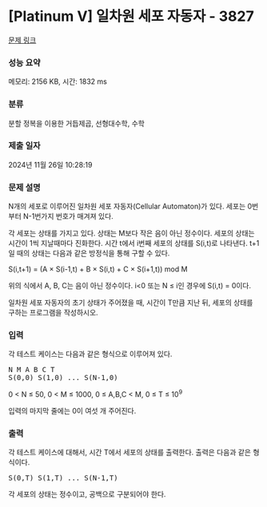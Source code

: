# [Platinum V] 일차원 세포 자동자 - 3827 

[문제 링크](https://www.acmicpc.net/problem/3827) 

### 성능 요약

메모리: 2156 KB, 시간: 1832 ms

### 분류

분할 정복을 이용한 거듭제곱, 선형대수학, 수학

### 제출 일자

2024년 11월 26일 10:28:19

### 문제 설명

<p>N개의 세포로 이루어진 일차원 세포 자동자(Cellular Automaton)가 있다. 세포는 0번부터 N-1번가지 번호가 매겨져 있다.</p>

<p>각 세포는 상태를 가지고 있다. 상태는 M보다 작은 음이 아닌 정수이다. 세포의 상태는 시간이 1씩 지날때마다 진화한다. 시간 t에서 i번째 세포의 상태를 S(i,t)로 나타낸다. t+1일 때의 상태는 다음과 같은 방정식을 통해 구할 수 있다.</p>

<p>S(i,t+1) = (A × S(i-1,t) + B × S(i,t) + C × S(i+1,t)) mod M</p>

<p>위의 식에서 A, B, C는 음이 아닌 정수이다. i<0 또는 N ≤ i인 경우에 S(i,t) = 0이다.</p>

<p>일차원 세포 자동자의 초기 상태가 주어졌을 때, 시간이 T만큼 지난 뒤, 세포의 상태를 구하는 프로그램을 작성하시오.</p>

### 입력 

 <p>각 테스트 케이스는 다음과 같은 형식으로 이루어져 있다.</p>

<pre>N M A B C T
S(0,0) S(1,0) ... S(N-1,0)</pre>

<p>0 < N ≤ 50, 0 < M ≤ 1000, 0 ≤ A,B,C < M, 0 ≤ T ≤ 10<sup>9</sup></p>

<p>입력의 마지막 줄에는 0이 여섯 개 주어진다.</p>

### 출력 

 <p>각 테스트 케이스에 대해서, 시간 T에서 세포의 상태를 출력한다. 출력은 다음과 같은 형식이다.</p>

<pre>S(0,T) S(1,T) ... S(N-1,T)</pre>

<p>각 세포의 상태는 정수이고, 공백으로 구분되어야 한다.</p>

